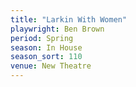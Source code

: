 ```yaml
---
title: "Larkin With Women"
playwright: Ben Brown
period: Spring
season: In House
season_sort: 110
venue: New Theatre
---
```

